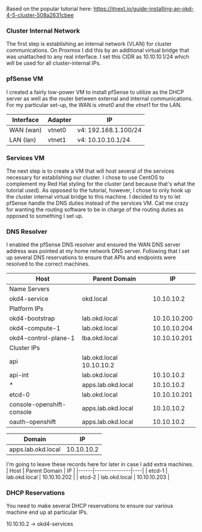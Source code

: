 Based on the popular tutorial here: https://itnext.io/guide-installing-an-okd-4-5-cluster-508a2631cbee

### Cluster Internal Network
The first step is establishing an internal network (VLAN) for cluster communications. On Proxmox I did this by an 
additional virtual bridge that was unattached to any real interface. I set this CIDR as 10.10.10.1/24 which will be
used for all cluster-internal IPs.

### pfSense VM
I created a fairly low-power VM to install pfSense to utilize as the DHCP server as well as the router between 
external and internal communications. For my particular set-up, the WAN is *vtnet0* and the *vtnet1* for the LAN.

|Interface | Adapter | IP |
|----------|---------|----|
|WAN (wan) | vtnet0 | v4: 192.168.1.100/24|    
|LAN (lan) | vtnet1  | v4: 10.10.10.1/24|

### Services VM
The next step is to create a VM that will host several of the services necessary for  establishing our cluster. I chose to
use CentOS to complement my Red Hat styling for the cluster (and because that's what the tutorial used). As opposed to the 
tutorial, however, I chose to only hook up the cluster internal virtual bridge to this machine. I decided to try to let pfSense
handle the DNS duties instead of the services VM. Call me crazy for wanting the routing software to be in charge of the routing
duties as opposed to something I set up.

### DNS Resolver
I enabled the pfSense DNS resolver and ensured the WAN DNS server address was pointed at my home network DNS server. Following that
I set up several DNS reservations to ensure that APIs and endpoints were resolved to the correct machines.

| Host | Parent Domain | IP |
|------|---------------|----|
| Name Servers | | |
| okd4-service | okd.local | 10.10.10.2 |
| Platform IPs | | |
| okd4-bootstrap | lab.okd.local | 10.10.10.200 |
| okd4-compute-1 | lab.okd.local | 10.10.10.204 |
| okd4-control-plane-1 | lba.okd.local | 10.10.10.201 |
| Cluster IPs | | |
| api | lab.okd.local 10.10.10.2 |
| api-int | lab.okd.local | 10.10.10.2 |
| * | apps.lab.okd.local | 10.10.10.2 |
| etcd-0 | lab.okd.local | 10.10.10.201 |
| console-openshift-console | apps.lab.okd.local | 10.10.10.2 |
| oauth-openshift | apps.lab.okd.local | 10.10.10.2 |

| Domain | IP |
|--------|----|
| apps.lab.okd.local | 10.10.10.2 |

I'm going to leave these records here for later in case I add extra machines.
| Host | Parent Domain | IP |
|------|---------------|----|
| etcd-1 | lab.okd.local | 10.10.10.202 |
| etcd-2 | lab.okd.local | 10.10.10.203 |

### DHCP Reservations
You need to make several DHCP reservations to ensure our various machine end up at particular IPs.

10.10.10.2 -> okd4-services
